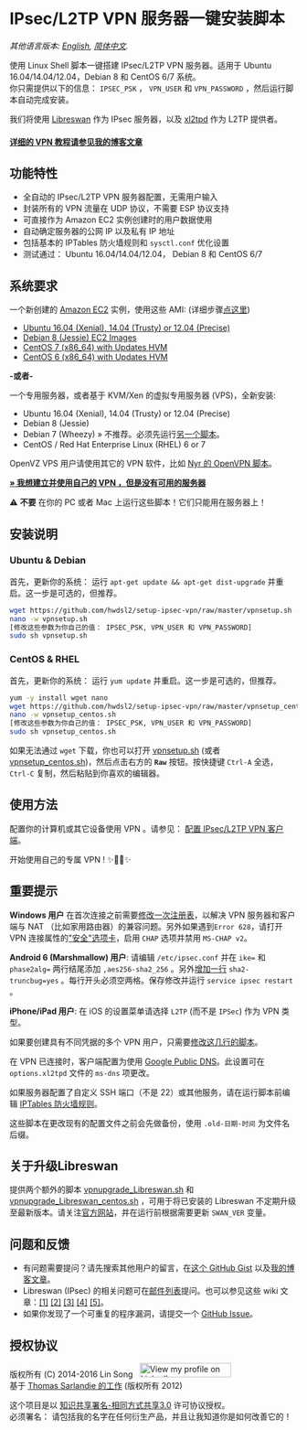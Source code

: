 ﻿# IPsec/L2TP VPN 服务器一键安装脚本

*其他语言版本: [English](README.md), [简体中文](README-zh.md).*

使用 Linux Shell 脚本一键搭建 IPsec/L2TP VPN 服务器。适用于 Ubuntu 16.04/14.04/12.04，Debian 8 和 CentOS 6/7 系统。   
你只需提供以下的信息： `IPSEC_PSK` ， `VPN_USER` 和 `VPN_PASSWORD` ，然后运行脚本自动完成安装。

我们将使用 <a href="https://libreswan.org/" target="_blank">Libreswan</a> 作为 IPsec 服务器，以及 <a href="https://github.com/xelerance/xl2tpd" target="_blank">xl2tpd</a> 作为 L2TP 提供者。

#### <a href="https://blog.ls20.com/ipsec-l2tp-vpn-auto-setup-for-ubuntu-12-04-on-amazon-ec2/" target="_blank">详细的 VPN 教程请参见我的博客文章</a>

## 功能特性

- 全自动的 IPsec/L2TP VPN 服务器配置，无需用户输入
- 封装所有的 VPN 流量在 UDP 协议，不需要 ESP 协议支持
- 可直接作为 Amazon EC2 实例创建时的用户数据使用
- 自动确定服务器的公网 IP 以及私有 IP 地址
- 包括基本的 IPTables 防火墙规则和 `sysctl.conf` 优化设置
- 测试通过： Ubuntu 16.04/14.04/12.04， Debian 8 和 CentOS 6/7

## 系统要求

一个新创建的 <a href="https://aws.amazon.com/ec2/" target="_blank">Amazon EC2</a> 实例，使用这些 AMI: (详细步骤<a href="https://blog.ls20.com/ipsec-l2tp-vpn-auto-setup-for-ubuntu-12-04-on-amazon-ec2/#vpnsetup" target="_blank">点这里</a>)
- <a href="https://cloud-images.ubuntu.com/locator/" target="_blank">Ubuntu 16.04 (Xenial), 14.04 (Trusty) or 12.04 (Precise)</a>
- <a href="https://wiki.debian.org/Cloud/AmazonEC2Image" target="_blank">Debian 8 (Jessie) EC2 Images</a>
- <a href="https://aws.amazon.com/marketplace/pp/B00O7WM7QW" target="_blank">CentOS 7 (x86_64) with Updates HVM</a>
- <a href="https://aws.amazon.com/marketplace/pp/B00NQAYLWO" target="_blank">CentOS 6 (x86_64) with Updates HVM</a>

**-或者-**

一个专用服务器，或者基于 KVM/Xen 的虚拟专用服务器 (VPS)，全新安装:   
- Ubuntu 16.04 (Xenial), 14.04 (Trusty) or 12.04 (Precise)
- Debian 8 (Jessie)
- Debian 7 (Wheezy) &raquo; 不推荐。必须先运行<a href="extras/vpnsetup-debian-7-workaround.sh" target="_blank">另一个脚本</a>。
- CentOS / Red Hat Enterprise Linux (RHEL) 6 or 7

OpenVZ VPS 用户请使用其它的 VPN 软件，比如 <a href="https://github.com/Nyr/openvpn-install" target="_blank">Nyr 的 OpenVPN 脚本</a>。

<a href="https://blog.ls20.com/ipsec-l2tp-vpn-auto-setup-for-ubuntu-12-04-on-amazon-ec2/#gettingavps" target="_blank">**&raquo; 我想建立并使用自己的 VPN ，但是没有可用的服务器**</a>

:warning: **不要** 在你的 PC 或者 Mac 上运行这些脚本！它们只能用在服务器上！

## 安装说明

### Ubuntu & Debian

首先，更新你的系统： 运行 `apt-get update && apt-get dist-upgrade` 并重启。这一步是可选的，但推荐。

```bash
wget https://github.com/hwdsl2/setup-ipsec-vpn/raw/master/vpnsetup.sh -O vpnsetup.sh
nano -w vpnsetup.sh
[修改这些参数为你自己的值： IPSEC_PSK, VPN_USER 和 VPN_PASSWORD]
sudo sh vpnsetup.sh
```

### CentOS & RHEL

首先，更新你的系统： 运行 `yum update` 并重启。这一步是可选的，但推荐。

```bash
yum -y install wget nano
wget https://github.com/hwdsl2/setup-ipsec-vpn/raw/master/vpnsetup_centos.sh -O vpnsetup_centos.sh
nano -w vpnsetup_centos.sh
[修改这些参数为你自己的值： IPSEC_PSK, VPN_USER 和 VPN_PASSWORD]
sudo sh vpnsetup_centos.sh
```

如果无法通过 `wget` 下载，你也可以打开 <a href="vpnsetup.sh" target="_blank">vpnsetup.sh</a> (或者 <a href="vpnsetup_centos.sh" target="_blank">vpnsetup_centos.sh</a>)，然后点击右方的 **`Raw`** 按钮。按快捷键 `Ctrl-A` 全选， `Ctrl-C` 复制，然后粘贴到你喜欢的编辑器。

## 使用方法

配置你的计算机或其它设备使用 VPN 。请参见： <a href="docs/clients-zh.md" target="_blank">配置 IPsec/L2TP VPN 客户端</a>。

开始使用自己的专属 VPN ! :sparkles::tada::rocket::sparkles:

## 重要提示

**Windows 用户** 在首次连接之前需要<a href="https://documentation.meraki.com/MX-Z/Client_VPN/Troubleshooting_Client_VPN#Windows_Error_809" target="_blank">修改一次注册表</a>，以解决 VPN 服务器和客户端与 NAT （比如家用路由器）的兼容问题。另外如果遇到`Error 628`，请打开 VPN 连接属性的<a href="https://github.com/hwdsl2/setup-ipsec-vpn/issues/7#issuecomment-210084875" target="_blank">"安全"选项卡</a>，启用 `CHAP` 选项并禁用 `MS-CHAP v2`。

**Android 6 (Marshmallow) 用户**: 请编辑 `/etc/ipsec.conf` 并在 `ike=` 和 `phase2alg=` 两行结尾添加 `,aes256-sha2_256` 。另外<a href="https://libreswan.org/wiki/FAQ#Android_6.0_connection_comes_up_but_no_packet_flow" target="_blank">增加一行</a> `sha2-truncbug=yes` 。每行开头必须空两格。保存修改并运行 `service ipsec restart` 。

**iPhone/iPad 用户**: 在 iOS 的设置菜单请选择 `L2TP` (而不是 `IPSec`) 作为 VPN 类型。

如果要创建具有不同凭据的多个 VPN 用户，只需要<a href="https://gist.github.com/hwdsl2/123b886f29f4c689f531" target="_blank">修改这几行的脚本</a>。

在 VPN 已连接时，客户端配置为使用 <a href="https://developers.google.com/speed/public-dns/" target="_blank">Google Public DNS</a>。此设置可在 `options.xl2tpd` 文件的 `ms-dns` 项更改。

如果服务器配置了自定义 SSH 端口（不是 22）或其他服务，请在运行脚本前编辑 <a href="vpnsetup.sh#L279" target="_blank">IPTables 防火墙规则</a>。

这些脚本在更改现有的配置文件之前会先做备份，使用 `.old-日期-时间` 为文件名后缀。

## 关于升级Libreswan

提供两个额外的脚本 <a href="extras/vpnupgrade_Libreswan.sh" target="_blank">vpnupgrade_Libreswan.sh</a> 和 <a href="extras/vpnupgrade_Libreswan_centos.sh" target="_blank">vpnupgrade_Libreswan_centos.sh</a> ，可用于将已安装的 Libreswan 不定期升级至最新版本。请关注<a href="https://libreswan.org" target="_blank">官方网站</a>，并在运行前根据需要更新 `SWAN_VER` 变量。

## 问题和反馈

- 有问题需要提问？请先搜索其他用户的留言，在<a href="https://gist.github.com/hwdsl2/9030462#comments" target="_blank">这个 GitHub Gist</a> 以及<a href="https://blog.ls20.com/ipsec-l2tp-vpn-auto-setup-for-ubuntu-12-04-on-amazon-ec2/#disqus_thread" target="_blank">我的博客文章</a>。
- Libreswan (IPsec) 的相关问题可在<a href="https://lists.libreswan.org/mailman/listinfo/swan" target="_blank">邮件列表</a>提问。也可以参见这些 wiki 文章：<a href="https://libreswan.org/wiki/Main_Page" target="_blank">[1]</a> <a href="https://wiki.gentoo.org/wiki/IPsec_L2TP_VPN_server" target="_blank">[2]</a> <a href="https://wiki.archlinux.org/index.php/L2TP/IPsec_VPN_client_setup" target="_blank">[3]</a> <a href="https://help.ubuntu.com/community/L2TPServer" target="_blank">[4]</a> <a href="https://wiki.strongswan.org/projects/strongswan/wiki/UserDocumentation" target="_blank">[5]</a>。
- 如果你发现了一个可重复的程序漏洞，请提交一个 <a href="https://github.com/hwdsl2/setup-ipsec-vpn/issues" target="_blank">GitHub Issue</a>。

## 授权协议

版权所有 (C) 2014-2016&nbsp;Lin Song&nbsp;&nbsp;&nbsp;<a href="https://www.linkedin.com/in/linsongui" target="_blank"><img src="https://static.licdn.com/scds/common/u/img/webpromo/btn_viewmy_160x25.png" width="160" height="25" border="0" alt="View my profile on LinkedIn"></a>   
基于 <a href="https://github.com/sarfata/voodooprivacy" target="_blank">Thomas Sarlandie 的工作</a> (版权所有 2012)

这个项目是以 <a href="http://creativecommons.org/licenses/by-sa/3.0/" target="_blank">知识共享署名-相同方式共享3.0</a> 许可协议授权。   
必须署名： 请包括我的名字在任何衍生产品，并且让我知道你是如何改善它的！
